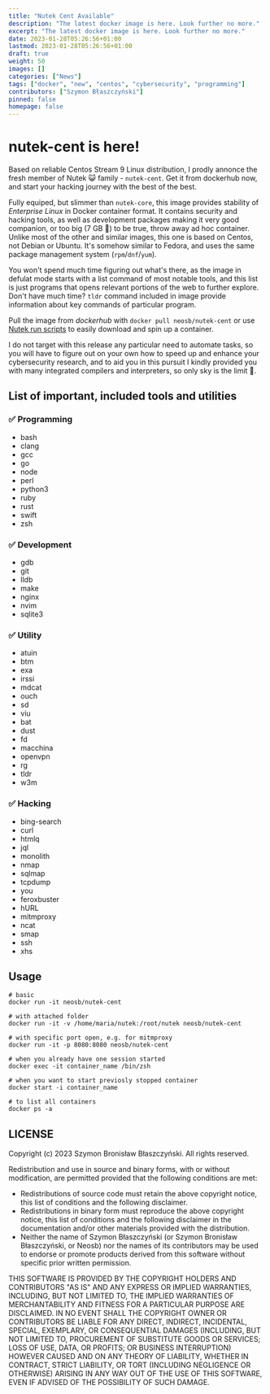 ```yaml
---
title: "Nutek Cent Available"
description: "The latest docker image is here. Look further no more."
excerpt: "The latest docker image is here. Look further no more."
date: 2023-01-28T05:26:56+01:00
lastmod: 2023-01-28T05:26:56+01:00
draft: true
weight: 50
images: []
categories: ["News"]
tags: ["docker", "new", "centos", "cybersecurity", "programming"]
contributors: ["Szymon Błaszczyński"]
pinned: false
homepage: false
---
```


# nutek-cent is here!

Based on reliable Centos Stream 9 Linux distribution, I prodly annonce
the fresh member of Nutek 😺 family - `nutek-cent`. Get it from dockerhub
now, and start your hacking journey with the best of the best.

Fully equiped, but slimmer than `nutek-core`, this image provides
stability of _Enterprise Linux_ in Docker container format. It contains
security and hacking tools, as well as development packages making it
very good companion, or too big (7 GB 🐢) to be true, throw away ad
hoc container. Unlike most of the other and similar images, this one is based on Centos, not Debian or Ubuntu. It's somehow similar to Fedora,
and uses the same package management system (`rpm`/`dnf`/`yum`).

You won't spend much time figuring out what's there, as the image
in defulat mode starts with a list command of most notable tools, and
this list is just programs that opens relevant portions of the web to
further explore. Don't have much time? `tldr` command included in image
provide information about key commands of particular program.

Pull the image from _dockerhub_ with `docker pull neosb/nutek-cent` or
use [Nutek run scripts](https://github.com/phoenix-journey/nutek-run-scripts/) to easily download and spin up a container.

I do not target with this release any particular need to automate tasks, 
so you will have to figure out on your own how to speed up and enhance your
cybersecurity research, and to aid you in this pursuit I kindly provided
you with many integrated compilers and interpreters, so only sky is the limit 🚀.

## List of important, included tools and utilities

### ✅ Programming

* bash
* clang 
* gcc  
* go  
* node  
* perl  
* python3  
* ruby  
* rust  
* swift  
* zsh

### ✅ Development

* gdb  
* git  
* lldb  
* make  
* nginx  
* nvim  
* sqlite3

### ✅ Utility

* atuin  
* btm   
* exa  
* irssi     
* mdcat    
* ouch  
* sd    
* viu
* bat    
* dust  
* fd   
* macchina  
* openvpn  
* rg    
* tldr  
* w3m

### ✅ Hacking

* bing-search 
* curl 
* htmlq  
* jql        
* monolith  
* nmap  
* sqlmap  
* tcpdump  
* you
* feroxbuster  
* hURL   
* mitmproxy  
* ncat      
* smap  
* ssh     
* xhs

## Usage

```shell
# basic
docker run -it neosb/nutek-cent

# with attached folder
docker run -it -v /home/maria/nutek:/root/nutek neosb/nutek-cent

# with specific port open, e.g. for mitmproxy
docker run -it -p 8080:8080 neosb/nutek-cent

# when you already have one session started
docker exec -it container_name /bin/zsh

# when you want to start previosly stopped container
docker start -i container_name

# to list all containers
docker ps -a
```

## LICENSE

Copyright (c) 2023 Szymon Bronisław Błaszczyński. All rights reserved.

Redistribution and use in source and binary forms, with or without modification, are permitted provided that the following conditions are met:

   * Redistributions of source code must retain the above copyright notice, this list of conditions and the following disclaimer.
   * Redistributions in binary form must reproduce the above copyright notice, this list of conditions and the following disclaimer in the documentation and/or other materials provided with the distribution.
   * Neither the name of Szymon Błaszczyński (or Szymon Bronisław Błaszczyński, or Neosb) nor the names of its contributors may be used to endorse or promote products derived from this software without specific prior written permission.

THIS SOFTWARE IS PROVIDED BY THE COPYRIGHT HOLDERS AND CONTRIBUTORS "AS IS" AND ANY EXPRESS OR IMPLIED WARRANTIES, INCLUDING, BUT NOT LIMITED TO, THE IMPLIED WARRANTIES OF MERCHANTABILITY AND FITNESS FOR A PARTICULAR PURPOSE ARE DISCLAIMED. IN NO EVENT SHALL THE COPYRIGHT OWNER OR CONTRIBUTORS BE LIABLE FOR ANY DIRECT, INDIRECT, INCIDENTAL, SPECIAL, EXEMPLARY, OR CONSEQUENTIAL DAMAGES (INCLUDING, BUT NOT LIMITED TO, PROCUREMENT OF SUBSTITUTE GOODS OR SERVICES; LOSS OF USE, DATA, OR PROFITS; OR BUSINESS INTERRUPTION) HOWEVER CAUSED AND ON ANY THEORY OF LIABILITY, WHETHER IN CONTRACT, STRICT LIABILITY, OR TORT (INCLUDING NEGLIGENCE OR OTHERWISE) ARISING IN ANY WAY OUT OF THE USE OF THIS SOFTWARE, EVEN IF ADVISED OF THE POSSIBILITY OF SUCH DAMAGE.

